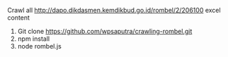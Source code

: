 Crawl all http://dapo.dikdasmen.kemdikbud.go.id/rombel/2/206100 excel content
1. Git clone https://github.com/wpsaputra/crawling-rombel.git
2. npm install
3. node rombel.js